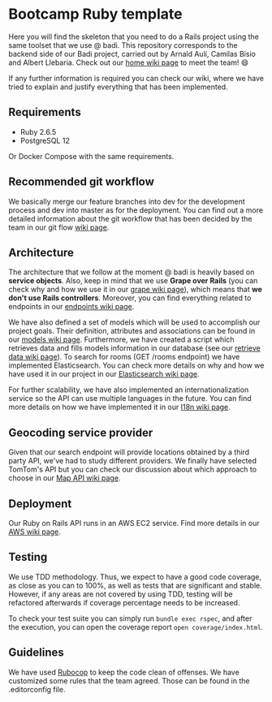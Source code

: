 # Bootcamp Ruby template
Here you will find the skeleton that you need to do a Rails project using the same toolset that we use @ badi. This repository corresponds to the backend side of our Badi project, carried out by Arnald Aulí, Camilas Bisio and Albert Llebaria. Check out our [home wiki page](https://github.com/cbisio/badi_project_aac/wiki) to meet the team! :smile:

If any further information is required you can check our wiki, where we have tried to explain and justify everything that has been implemented.

## Requirements
- Ruby 2.6.5
- PostgreSQL 12

Or Docker Compose with the same requirements.

## Recommended git workflow
We basically merge our feature branches into dev for the development process and dev into master as for the deployment. You can find out a more detailed information about the git workflow that has been decided by the team in our git flow [wiki page](https://github.com/cbisio/badi_project_aac/wiki/Git-flow).

## Architecture
The architecture that we follow at the moment @ badi is heavily based on **service objects**. Also, keep in mind that we use **Grape over Rails** (you can check why and how we use it in our [grape wiki page](https://github.com/cbisio/badi_project_aac/wiki/Grape-Framework)), which means that **we don't use Rails controllers**. Moreover, you can find everything related to endpoints in our [endpoints wiki page](https://github.com/cbisio/badi_project_aac/wiki/APP-flow-with-Endpoints). 

We have also defined a set of models which will be used to accomplish our project goals. Their definition, attributes and associations can be found in our [models wiki page](https://github.com/cbisio/badi_project_aac/wiki/Models-Architecture). Furthermore, we have created a script which retrieves data and fills models information in our database (see our [retrieve data wiki page](https://github.com/cbisio/badi_project_aac/wiki/Retrieving-data)). To search for rooms (GET /rooms endpoint) we have implemented Elasticsearch. You can check more details on why and how we have used it in our project in our [Elasticsearch wiki page](https://github.com/cbisio/badi_project_aac/wiki/Elasticsearch).

For further scalability, we have also implemented an internationalization service so the API can use multiple languages in the future. You can find more details on how we have implemented it in our [I18n wiki page](https://github.com/cbisio/badi_project_aac/wiki/i18n-multiple-language-support).

## Geocoding service provider
Given that our search endpoint will provide locations obtained by a third party API, we've had to study different providers. We finally have selected TomTom's API but you can check our discussion about which approach to choose in our [Map API wiki page](https://github.com/cbisio/badi_project_aac/wiki/Map-API).

## Deployment
Our Ruby on Rails API runs in an AWS EC2 service. Find more details in our [AWS wiki page](https://github.com/cbisio/badi_project_aac/wiki/Amazon-Web-Services-(AWS)).

## Testing
We use TDD methodology. Thus, we expect to have a good code coverage, as close as you can to 100%, as well as tests that are significant and stable. However, if any areas are not covered by using TDD, testing will be refactored afterwards if coverage percentage needs to be increased.

To check your test suite you can simply run `bundle exec rspec`, and after the execution, you can open the coverage report `open coverage/index.html`.

## Guidelines
We have used [Rubocop](https://github.com/rubocop-hq/rubocop) to keep the code clean of offenses. We have customized some rules that the team agreed. Those can be found in the .editorconfig file.
